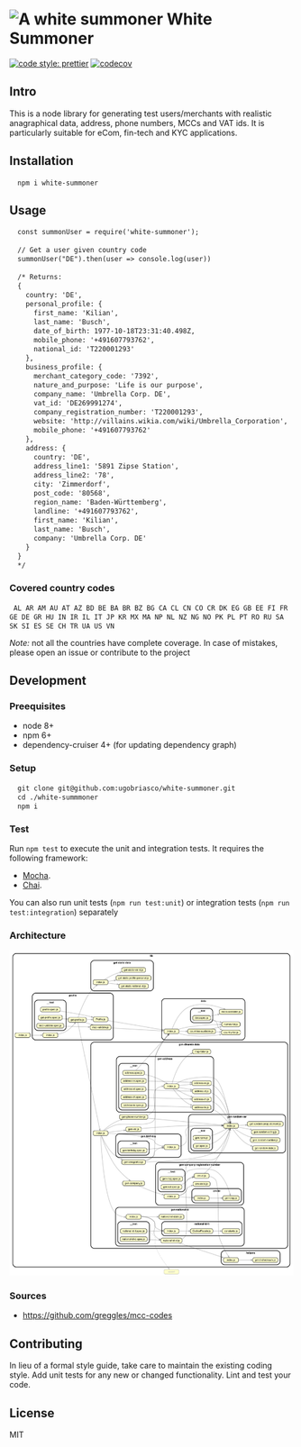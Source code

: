 # ![A white summoner](https://vignette.wikia.nocookie.net/finalfantasy/images/6/64/Whitemage-ff1-nes.png/revision/latest?cb=20120701233044) White Summoner

[![code style: prettier](https://img.shields.io/badge/code_style-prettier-ff69b4.svg?style=flat-square)](https://github.com/prettier/prettier) [![codecov](https://codecov.io/gh/ugobriasco/white-summoner/branch/master/graph/badge.svg)](https://codecov.io/gh/ugobriasco/white-summoner)

## Intro

This is a node library for generating test users/merchants with realistic anagraphical data, address, phone numbers, MCCs and VAT ids. It is particularly suitable for eCom, fin-tech and KYC applications.

## Installation

```
  npm i white-summoner
```

## Usage

```
  const summonUser = require('white-summoner');

  // Get a user given country code
  summonUser("DE").then(user => console.log(user))

  /* Returns:
  {
    country: 'DE',
    personal_profile: {
      first_name: 'Kilian',
      last_name: 'Busch',
      date_of_birth: 1977-10-18T23:31:40.498Z,
      mobile_phone: '+491607793762',
      national_id: 'T220001293'
    },
    business_profile: {
      merchant_category_code: '7392',
      nature_and_purpose: 'Life is our purpose',
      company_name: 'Umbrella Corp. DE',
      vat_id: 'DE269991274',
      company_registration_number: 'T220001293',
      website: 'http://villains.wikia.com/wiki/Umbrella_Corporation',
      mobile_phone: '+491607793762'
    },
    address: {
      country: 'DE',
      address_line1: '5891 Zipse Station',
      address_line2: '78',
      city: 'Zimmerdorf',
      post_code: '80568',
      region_name: 'Baden-Württemberg',
      landline: '+491607793762',
      first_name: 'Kilian',
      last_name: 'Busch',
      company: 'Umbrella Corp. DE'
    }
  }
  */
```

### Covered country codes

```
 AL AR AM AU AT AZ BD BE BA BR BZ BG CA CL CN CO CR DK EG GB EE FI FR GE DE GR HU IN IR IL IT JP KR MX MA NP NL NZ NG NO PK PL PT RO RU SA SK SI ES SE CH TR UA US VN
```

_Note:_ not all the countries have complete coverage. In case of mistakes, please open an issue or contribute to the project

## Development

### Preequisites

- node 8+
- npm 6+
- dependency-cruiser 4+ (for updating dependency graph)

### Setup

```
  git clone git@github.com:ugobriasco/white-summoner.git
  cd ./white-summmoner
  npm i
```

### Test

Run `npm test` to execute the unit and integration tests. It requires the following framework:

- [Mocha](https://mochajs.org/).
- [Chai](http://chaijs.com).

You can also run unit tests (`npm run test:unit`) or integration tests (`npm run test:integration`) separately

### Architecture

![depgraph](./dependencygraph.svg)

### Sources

- https://github.com/greggles/mcc-codes

## Contributing

In lieu of a formal style guide, take care to maintain the existing coding style. Add unit tests for any new or changed functionality. Lint and test your code.

## License

MIT

